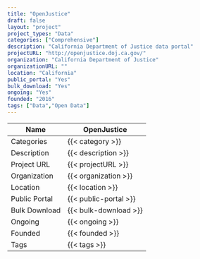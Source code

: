```yaml
---
title: "OpenJustice"
draft: false
layout: "project"
project_types: "Data"
categories: ["Comprehensive"]
description: "California Department of Justice data portal"
projectURL: "http://openjustice.doj.ca.gov/"
organization: "California Department of Justice"
organizationURL: ""
location: "California"
public_portal: "Yes"
bulk_download: "Yes"
ongoing: "Yes"
founded: "2016"
tags: ["Data","Open Data"]
---
```



Name                    |  OpenJustice    
------------------------|----
Categories              | {{< category >}} 
Description             | {{< description >}} 
Project URL             | {{< projectURL >}} 
Organization            | {{< organization >}} 
Location                | {{< location >}} 
Public Portal           | {{< public-portal >}} 
Bulk Download           | {{< bulk-download >}} 
Ongoing                 | {{< ongoing >}} 
Founded                 | {{< founded >}} 
Tags                    | {{< tags >}} 
